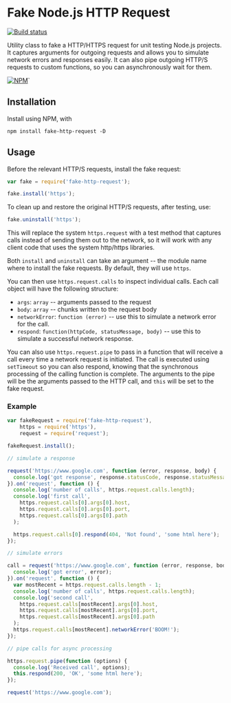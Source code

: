 # Fake Node.js HTTP Request 

[![Build status](https://travis-ci.org/gojko/fake-http-request.svg?v=1)](https://travis-ci.org/gojko/fake-http-request) 

Utility class to fake a HTTP/HTTPS request for unit testing Node.js projects. It captures arguments for outgoing requests and allows you to simulate network errors and responses easily. It can also pipe outgoing HTTP/S requests to custom functions, so you can asynchronously wait for them.

[![NPM](https://nodei.co/npm/fake-http-request.png?downloads=true&downloadRank=true&stars=true)](https://nodei.co/npm/fake-http-request/)`

## Installation

Install using NPM, with 

```
npm install fake-http-request -D
```

## Usage

Before the relevant HTTP/S requests, install the fake request:

```javascript
var fake = require('fake-http-request');

fake.install('https');

```

To clean up and restore the original HTTP/S requests, after testing, use:

```javascript
fake.uninstall('https');
```

This will replace the system `https.request` with a test method that captures calls instead of sending them out to the network, so it will work with any client code that uses the system http/https libraries.

Both `install` and `uninstall` can take an argument -- the module name where to install the fake requests. By default, they will use `https`.

You can then use `https.request.calls` to inspect individual calls. Each call object will have the following structure:

* `args`: `array` -- arguments passed to the request
* `body`: `array` -- chunks written to the request body
* `networkError`: `function (error)` -- use this to simulate a network error for the call.
* `respond`: `function(httpCode, statusMessage, body)` -- use this to simulate a successful network response.

You can also use `https.request.pipe` to pass in a function that will receive a call every time a network request is initiated. The call is executed using `setTimeout` so you can also respond, knowing that the synchronous processing of the calling function is complete. The arguments to the pipe will be the arguments passed to the HTTP call, and `this` will be set to the fake request. 

### Example

```javascript
var fakeRequest = require('fake-http-request'),
    https = require('https'),
    request = require('request');

fakeRequest.install();

// simulate a response

request('https://www.google.com', function (error, response, body) { 
  console.log('got response', response.statusCode, response.statusMessage, body) 
}).on('request', function () {
  console.log('number of calls', https.request.calls.length);
  console.log('first call', 
	https.request.calls[0].args[0].host, 
	https.request.calls[0].args[0].port, 
	https.request.calls[0].args[0].path
  );

  https.request.calls[0].respond(404, 'Not found', 'some html here');
});

// simulate errors

call = request('https://www.google.com', function (error, response, body) { 
  console.log('got error', error); 
}).on('request', function () {
  var mostRecent = https.request.calls.length - 1;
  console.log('number of calls', https.request.calls.length);
  console.log('second call', 
    https.request.calls[mostRecent].args[0].host,
	https.request.calls[mostRecent].args[0].port, 
	https.request.calls[mostRecent].args[0].path
  );
  https.request.calls[mostRecent].networkError('BOOM!');
});

// pipe calls for async processing

https.request.pipe(function (options) {
  console.log('Received call', options); 
  this.respond(200, 'OK', 'some html here');
});

request('https://www.google.com');

```
